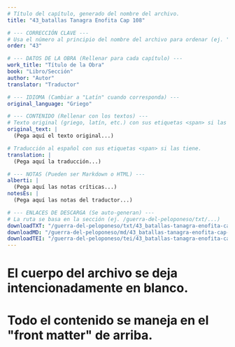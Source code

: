 ```yaml
---
# Título del capítulo, generado del nombre del archivo.
title: "43_batallas Tanagra Enofita Cap 108"

# --- CORRECCIÓN CLAVE ---
# Usa el número al principio del nombre del archivo para ordenar (ej. "05" de "05_conflicto...")
order: "43"

# --- DATOS DE LA OBRA (Rellenar para cada capítulo) ---
work_title: "Título de la Obra"
book: "Libro/Sección"
author: "Autor"
translator: "Traductor"

# --- IDIOMA (Cambiar a "Latín" cuando corresponda) ---
original_language: "Griego"

# --- CONTENIDO (Rellenar con los textos) ---
# Texto original (griego, latín, etc.) con sus etiquetas <span> si las tiene.
original_text: |
  (Pega aquí el texto original...)

# Traducción al español con sus etiquetas <span> si las tiene.
translation: |
  (Pega aquí la traducción...)

# --- NOTAS (Pueden ser Markdown o HTML) ---
alberti: |
  (Pega aquí las notas críticas...)
notesEs: |
  (Pega aquí las notas del traductor...)

# --- ENLACES DE DESCARGA (Se auto-generan) ---
# La ruta se basa en la sección (ej. /guerra-del-peloponeso/txt/...)
downloadTXT: "/guerra-del-peloponeso/txt/43_batallas-tanagra-enofita-cap-108.txt"
downloadMD: "/guerra-del-peloponeso/md/43_batallas-tanagra-enofita-cap-108.md"
downloadTEI: "/guerra-del-peloponeso/tei/43_batallas-tanagra-enofita-cap-108.xml"
---
```

# El cuerpo del archivo se deja intencionadamente en blanco.
# Todo el contenido se maneja en el "front matter" de arriba.
